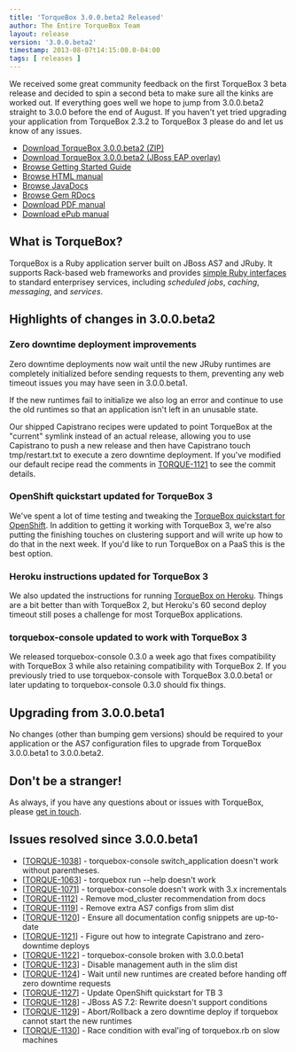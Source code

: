 ```yaml
---
title: 'TorqueBox 3.0.0.beta2 Released'
author: The Entire TorqueBox Team
layout: release
version: '3.0.0.beta2'
timestamp: 2013-08-07t14:15:00.0-04:00
tags: [ releases ]
---
```


We received some great community feedback on the first TorqueBox 3
beta release and decided to spin a second beta to make sure all the
kinks are worked out. If everything goes well we hope to jump from
3.0.0.beta2 straight to 3.0.0 before the end of August. If you haven't
yet tried upgrading your application from TorqueBox 2.3.2 to TorqueBox
3 please do and let us know of any issues.

* [Download TorqueBox 3.0.0.beta2 (ZIP)][download]
* [Download TorqueBox 3.0.0.beta2 (JBoss EAP overlay)][download_overlay]
* [Browse Getting Started Guide][gettingstarted]
* [Browse HTML manual][htmldocs]
* [Browse JavaDocs][javadocs]
* [Browse Gem RDocs][rdocs]
* [Download PDF manual][pdfdocs]
* [Download ePub manual][epubdocs]

## What is TorqueBox?

TorqueBox is a Ruby application server built on JBoss AS7 and JRuby.
It supports Rack-based web frameworks and provides [simple Ruby
interfaces][features] to standard enterprisey services, including
*scheduled jobs*, *caching*, *messaging*, and *services*.

## Highlights of changes in 3.0.0.beta2

### Zero downtime deployment improvements

Zero downtime deployments now wait until the new JRuby runtimes are
completely initialized before sending requests to them, preventing any
web timeout issues you may have seen in 3.0.0.beta1.

If the new runtimes fail to initialize we also log an error and
continue to use the old runtimes so that an application isn't left in
an unusable state.

Our shipped Capistrano recipes were updated to point TorqueBox at the
"current" symlink instead of an actual release, allowing you to use
Capistrano to push a new release and then have Capistrano touch
tmp/restart.txt to execute a zero downtime deployment. If you've
modified our default recipe read the comments in
[TORQUE-1121][torque-1121] to see the commit details.

### OpenShift quickstart updated for TorqueBox 3

We've spent a lot of time testing and tweaking the [TorqueBox
quickstart for OpenShift][openshift-quickstart]. In addition to
getting it working with TorqueBox 3, we're also putting the finishing
touches on clustering support and will write up how to do that in the
next week. If you'd like to run TorqueBox on a PaaS this is the best
option.

### Heroku instructions updated for TorqueBox 3

We also updated the instructions for running [TorqueBox on
Heroku][heroku-torquebox]. Things are a bit better than with TorqueBox
2, but Heroku's 60 second deploy timeout still poses a challenge for
most TorqueBox applications.

### torquebox-console updated to work with TorqueBox 3

We released torquebox-console 0.3.0 a week ago that fixes
compatibility with TorqueBox 3 while also retaining compatibility with
TorqueBox 2. If you previously tried to use torquebox-console with
TorqueBox 3.0.0.beta1 or later updating to torquebox-console 0.3.0
should fix things.

## Upgrading from 3.0.0.beta1

No changes (other than bumping gem versions) should be required to
your application or the AS7 configuration files to upgrade from
TorqueBox 3.0.0.beta1 to 3.0.0.beta2.


## Don't be a stranger!

As always, if you have any questions about or issues with TorqueBox, please [get in touch][community].

## Issues resolved since 3.0.0.beta1

<ul>
<li>[<a href='https://issues.jboss.org/browse/TORQUE-1038'>TORQUE-1038</a>] -         torquebox-console switch_application doesn&#39;t work without parentheses.
</li>
<li>[<a href='https://issues.jboss.org/browse/TORQUE-1063'>TORQUE-1063</a>] -         torquebox run --help doesn&#39;t work
</li>
<li>[<a href='https://issues.jboss.org/browse/TORQUE-1071'>TORQUE-1071</a>] -         torquebox-console doesn&#39;t work with 3.x incrementals
</li>
<li>[<a href='https://issues.jboss.org/browse/TORQUE-1112'>TORQUE-1112</a>] -         Remove mod_cluster recommendation from docs
</li>
<li>[<a href='https://issues.jboss.org/browse/TORQUE-1119'>TORQUE-1119</a>] -         Remove extra AS7 configs from slim dist
</li>
<li>[<a href='https://issues.jboss.org/browse/TORQUE-1120'>TORQUE-1120</a>] -         Ensure all documentation config snippets are up-to-date
</li>
<li>[<a href='https://issues.jboss.org/browse/TORQUE-1121'>TORQUE-1121</a>] -         Figure out how to integrate Capistrano and zero-downtime deploys
</li>
<li>[<a href='https://issues.jboss.org/browse/TORQUE-1122'>TORQUE-1122</a>] -         torquebox-console broken with 3.0.0.beta1
</li>
<li>[<a href='https://issues.jboss.org/browse/TORQUE-1123'>TORQUE-1123</a>] -         Disable management auth in the slim dist
</li>
<li>[<a href='https://issues.jboss.org/browse/TORQUE-1124'>TORQUE-1124</a>] -         Wait until new runtimes are created before handing off zero downtime requests
</li>
<li>[<a href='https://issues.jboss.org/browse/TORQUE-1127'>TORQUE-1127</a>] -         Update OpenShift quickstart for TB 3
</li>
<li>[<a href='https://issues.jboss.org/browse/TORQUE-1128'>TORQUE-1128</a>] -         JBoss AS 7.2: Rewrite doesn&#39;t support conditions
</li>
<li>[<a href='https://issues.jboss.org/browse/TORQUE-1129'>TORQUE-1129</a>] -         Abort/Rollback a zero downtime deploy if torquebox cannot start the new runtimes
</li>
<li>[<a href='https://issues.jboss.org/browse/TORQUE-1130'>TORQUE-1130</a>] -         Race condition with eval&#39;ing of torquebox.rb on slow machines
</li>
</ul>


[download]:         /release/org/torquebox/torquebox-dist/3.0.0.beta2/torquebox-dist-3.0.0.beta2-bin.zip
[download_overlay]: /release/org/torquebox/torquebox-dist/3.0.0.beta2/torquebox-dist-3.0.0.beta2-eap-overlay.zip
[gettingstarted]:   /getting-started/3.0.0.beta2/
[htmldocs]:         /documentation/3.0.0.beta2/
[javadocs]:         /documentation/3.0.0.beta2/javadoc/
[rdocs]:            /documentation/3.0.0.beta2/yardoc/
[pdfdocs]:          /release/org/torquebox/torquebox-docs-en_US/3.0.0.beta2/torquebox-docs-en_US-3.0.0.beta2.pdf
[epubdocs]:         /release/org/torquebox/torquebox-docs-en_US/3.0.0.beta2/torquebox-docs-en_US-3.0.0.beta2.epub
[features]:         /features
[community]:        /community/

[openshift-quickstart]: https://github.com/openshift-quickstart/torquebox-quickstart
[heroku-torquebox]:     https://gist.github.com/bbrowning/4296297
[torque-1121]:          https://issues.jboss.org/browse/TORQUE-1121
